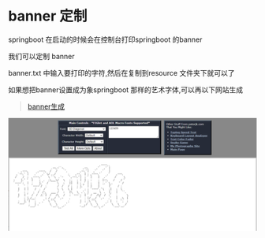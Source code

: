 # banner 定制

springboot 在启动的时候会在控制台打印springboot 的banner

我们可以定制 banner   

banner.txt  中输入要打印的字符,然后在复制到resource 文件夹下就可以了

如果想把banner设置成为象springboot 那样的艺术字体,可以再以下网站生成

>   [banner生成](http://patorjk.com/software/taag)

![image-20200725153647158](https://raw.githubusercontent.com/1471246901/myblog/master/img/image-20200725153647158.png)